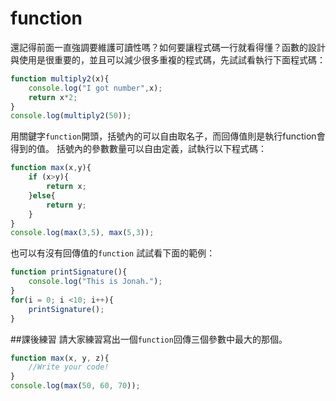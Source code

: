 # function
還記得前面一直強調要維護可讀性嗎？如何要讓程式碼一行就看得懂？函數的設計與使用是很重要的，並且可以減少很多重複的程式碼，先試試看執行下面程式碼：
```js
function multiply2(x){
	console.log("I got number",x);
	return x*2;
}
console.log(multiply2(50));
```
用關鍵字```function```開頭，括號內的可以自由取名子，而回傳值則是執行function會得到的值。
括號內的參數數量可以自由定義，試執行以下程式碼：
```js
function max(x,y){
	if (x>y){
		return x;
	}else{
		return y;
	}
}
console.log(max(3,5), max(5,3));
```
也可以有沒有回傳值的```function```
試試看下面的範例：
```js
function printSignature(){
	console.log("This is Jonah.");
}
for(i = 0; i <10; i++){
	printSignature();
}
```

##課後練習
請大家練習寫出一個```function```回傳三個參數中最大的那個。
```js
function max(x, y, z){
	//Write your code!
}
console.log(max(50, 60, 70));
```
